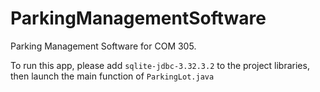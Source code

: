 # ParkingManagementSoftware
Parking Management Software for COM 305.

To run this app, please add `sqlite-jdbc-3.32.3.2` to the project libraries, then launch the main function of `ParkingLot.java`

